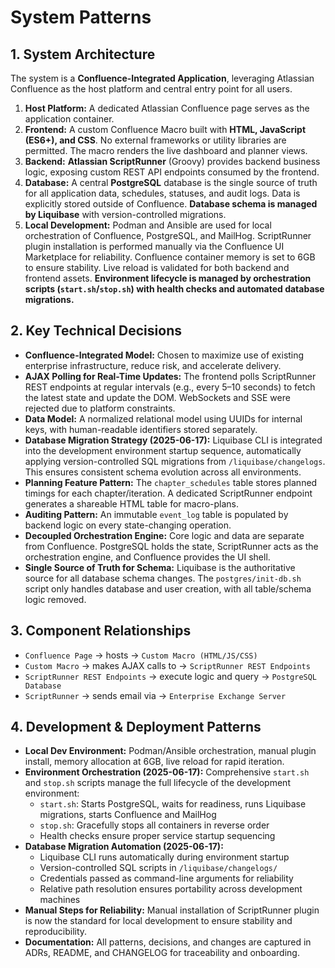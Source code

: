 # System Patterns

## 1. System Architecture

The system is a **Confluence-Integrated Application**, leveraging Atlassian Confluence as the host platform and central entry point for all users.

1. **Host Platform:** A dedicated Atlassian Confluence page serves as the application container.
2. **Frontend:** A custom Confluence Macro built with **HTML, JavaScript (ES6+), and CSS**. No external frameworks or utility libraries are permitted. The macro renders the live dashboard and planner views.
3. **Backend:** **Atlassian ScriptRunner** (Groovy) provides backend business logic, exposing custom REST API endpoints consumed by the frontend.
4. **Database:** A central **PostgreSQL** database is the single source of truth for all application data, schedules, statuses, and audit logs. Data is explicitly stored outside of Confluence. **Database schema is managed by Liquibase** with version-controlled migrations.
5. **Local Development:** Podman and Ansible are used for local orchestration of Confluence, PostgreSQL, and MailHog. ScriptRunner plugin installation is performed manually via the Confluence UI Marketplace for reliability. Confluence container memory is set to 6GB to ensure stability. Live reload is validated for both backend and frontend assets. **Environment lifecycle is managed by orchestration scripts (`start.sh`/`stop.sh`) with health checks and automated database migrations.**

## 2. Key Technical Decisions

* **Confluence-Integrated Model:** Chosen to maximize use of existing enterprise infrastructure, reduce risk, and accelerate delivery.
* **AJAX Polling for Real-Time Updates:** The frontend polls ScriptRunner REST endpoints at regular intervals (e.g., every 5–10 seconds) to fetch the latest state and update the DOM. WebSockets and SSE were rejected due to platform constraints.
* **Data Model:** A normalized relational model using UUIDs for internal keys, with human-readable identifiers stored separately.
* **Database Migration Strategy (2025-06-17):** Liquibase CLI is integrated into the development environment startup sequence, automatically applying version-controlled SQL migrations from `/liquibase/changelogs`. This ensures consistent schema evolution across all environments.
* **Planning Feature Pattern:** The `chapter_schedules` table stores planned timings for each chapter/iteration. A dedicated ScriptRunner endpoint generates a shareable HTML table for macro-plans.
* **Auditing Pattern:** An immutable `event_log` table is populated by backend logic on every state-changing operation.
* **Decoupled Orchestration Engine:** Core logic and data are separate from Confluence. PostgreSQL holds the state, ScriptRunner acts as the orchestration engine, and Confluence provides the UI shell.
* **Single Source of Truth for Schema:** Liquibase is the authoritative source for all database schema changes. The `postgres/init-db.sh` script only handles database and user creation, with all table/schema logic removed.

## 3. Component Relationships

* `Confluence Page` → hosts → `Custom Macro (HTML/JS/CSS)`
* `Custom Macro` → makes AJAX calls to → `ScriptRunner REST Endpoints`
* `ScriptRunner REST Endpoints` → execute logic and query → `PostgreSQL Database`
* `ScriptRunner` → sends email via → `Enterprise Exchange Server`

## 4. Development & Deployment Patterns

* **Local Dev Environment:** Podman/Ansible orchestration, manual plugin install, memory allocation at 6GB, live reload for rapid iteration.
* **Environment Orchestration (2025-06-17):** Comprehensive `start.sh` and `stop.sh` scripts manage the full lifecycle of the development environment:
    * `start.sh`: Starts PostgreSQL, waits for readiness, runs Liquibase migrations, starts Confluence and MailHog
    * `stop.sh`: Gracefully stops all containers in reverse order
    * Health checks ensure proper service startup sequencing
* **Database Migration Automation (2025-06-17):** 
    * Liquibase CLI runs automatically during environment startup
    * Version-controlled SQL scripts in `/liquibase/changelogs/`
    * Credentials passed as command-line arguments for reliability
    * Relative path resolution ensures portability across development machines
* **Manual Steps for Reliability:** Manual installation of ScriptRunner plugin is now the standard for local development to ensure stability and reproducibility.
* **Documentation:** All patterns, decisions, and changes are captured in ADRs, README, and CHANGELOG for traceability and onboarding.
